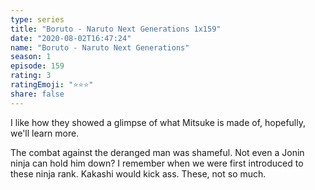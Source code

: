 ```yaml
---
type: series
title: "Boruto - Naruto Next Generations 1x159"
date: "2020-08-02T16:47:24"
name: "Boruto - Naruto Next Generations"
season: 1
episode: 159
rating: 3
ratingEmoji: "⭐️⭐️⭐️"
share: false
---
```


I like how they showed a glimpse of what Mitsuke is made of, hopefully, we'll learn more.

The combat against the deranged man was shameful. Not even a Jonin ninja can hold him down? I remember when we were first introduced to these ninja rank. Kakashi would kick ass. These, not so much.
